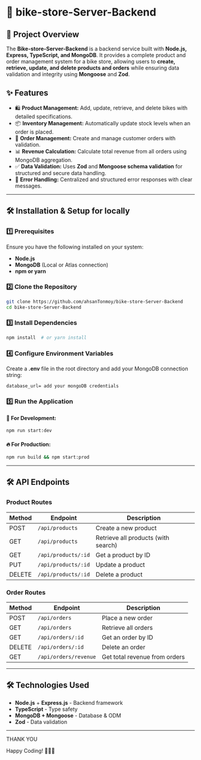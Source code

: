# 🚴 bike-store-Server-Backend

## 📌 Project Overview

The **Bike-store-Server-Backend** is a backend service built with **Node.js, Express, TypeScript, and MongoDB**. It provides a complete product and order management system for a bike store, allowing users to **create, retrieve, update, and delete products and orders** while ensuring data validation and integrity using **Mongoose** and **Zod**.

## ✨ Features

- 🛍 **Product Management:** Add, update, retrieve, and delete bikes with detailed specifications.
- 📦 **Inventory Management:** Automatically update stock levels when an order is placed.
- 🛒 **Order Management:** Create and manage customer orders with validation.
- 📊 **Revenue Calculation:** Calculate total revenue from all orders using MongoDB aggregation.
- ✅ **Data Validation:** Uses **Zod** and **Mongoose schema validation** for structured and secure data handling.
- 🔐 **Error Handling:** Centralized and structured error responses with clear messages.

---

## 🛠 Installation & Setup for locally

### **1️⃣ Prerequisites**

Ensure you have the following installed on your system:

- **Node.js**
- **MongoDB** (Local or Atlas connection)
- **npm or yarn**

### **2️⃣ Clone the Repository**

```sh
git clone https://github.com/ahsanTonmoy/bike-store-Server-Backend
cd bike-store-Server-Backend
```

### **3️⃣ Install Dependencies**

```sh
npm install  # or yarn install
```

### **4️⃣ Configure Environment Variables**

Create a **.env** file in the root directory and add your MongoDB connection string:

```env
database_url= add your mongoDB credentials
```

### **5️⃣ Run the Application**

#### 🚀 **For Development:**

```sh
npm run start:dev
```

#### 🔥 **For Production:**

```sh
npm run build && npm start:prod
```

---

## 🛠 API Endpoints

### **Product Routes**

| Method | Endpoint            | Description                         |
| ------ | ------------------- | ----------------------------------- |
| POST   | `/api/products`     | Create a new product                |
| GET    | `/api/products`     | Retrieve all products (with search) |
| GET    | `/api/products/:id` | Get a product by ID                 |
| PUT    | `/api/products/:id` | Update a product                    |
| DELETE | `/api/products/:id` | Delete a product                    |

### **Order Routes**

| Method | Endpoint              | Description                   |
| ------ | --------------------- | ----------------------------- |
| POST   | `/api/orders`         | Place a new order             |
| GET    | `/api/orders`         | Retrieve all orders           |
| GET    | `/api/orders/:id`     | Get an order by ID            |
| DELETE | `/api/orders/:id`     | Delete an order               |
| GET    | `/api/orders/revenue` | Get total revenue from orders |

---

## 🛠 Technologies Used

- **Node.js** + **Express.js** - Backend framework
- **TypeScript** - Type safety
- **MongoDB + Mongoose** - Database & ODM
- **Zod** - Data validation

---

THANK YOU

Happy Coding! 🚴‍♂️🔥
